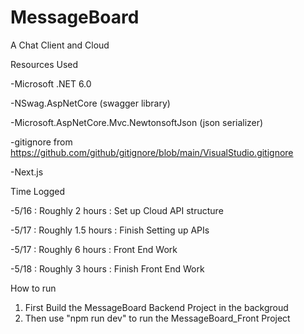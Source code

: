 # MessageBoard
A Chat Client and Cloud


Resources Used

-Microsoft .NET 6.0

-NSwag.AspNetCore (swagger library)

-Microsoft.AspNetCore.Mvc.NewtonsoftJson (json serializer)

-gitignore from https://github.com/github/gitignore/blob/main/VisualStudio.gitignore

-Next.js



Time Logged

-5/16 : Roughly 2 hours : Set up Cloud API structure

-5/17 : Roughly 1.5 hours : Finish Setting up APIs

-5/17 : Roughly 6 hours : Front End Work

-5/18 : Roughly 3 hours : Finish Front End Work

How to run
1) First Build the MessageBoard Backend Project in the backgroud
2) Then use "npm run dev" to run the MessageBoard_Front Project